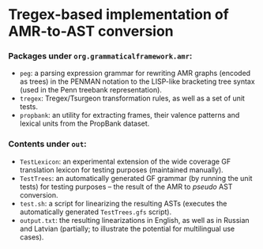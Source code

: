 # Tregex-based implementation of AMR-to-AST conversion

### Packages under `org.grammaticalframework.amr`:
- `peg`: a parsing expression grammar for rewriting AMR graphs (encoded as trees) in the PENMAN notation to the LISP-like bracketing tree syntax (used in the Penn treebank representation).
- `tregex`: Tregex/Tsurgeon transformation rules, as well as a set of unit tests.
- `propbank`: an utility for extracting frames, their valence patterns and lexical units from the PropBank dataset.

### Contents under `out`:
- `TestLexicon`: an experimental extension of the wide coverage GF translation lexicon for testing purposes (maintained manually).
- `TestTrees`: an automatically generated GF grammar (by running the unit tests) for testing purposes &ndash; the result of the AMR to *pseudo* AST conversion.
- `test.sh`: a script for linearizing the resulting ASTs (executes the automatically generated `TestTrees.gfs` script).
- `output.txt`: the resulting linearizations in English, as well as in Russian and Latvian (partially; to illustrate the potential for multilingual use cases).
